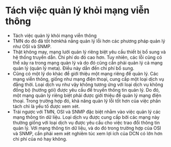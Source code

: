 # Tách việc quản lý khỏi mạng viễn thông
- Tách việc quản lý khỏi mạng viễn thông
- TMN do đó đã tốt hơnkhả năng quản lý lỗi hơn các phương pháp quản lý như OSI và SNMP.
- Thật không may, mạng lưới quản lý riêng biệt yêu cầu thiết bị bổ sung và hệ thống truyền dẫn. Chi phí do đó cao hơn. Tuy nhiên, các lỗi cũng có thể xảy ra trong mạng quản lý và do đó cũng cần phải quản lý cả mạng quản lý (quản lý meta). Điều này dẫn đến chi phí bổ sung.
- Cũng có một lý do khác để giới thiệu một mạng riêng để quản lý. Các mạng viễn thông, giống như mạng điện thoại, cung cấp một loại dịch vụ đẳng thời. Loại dịch vụ như vậy không tương ứng với loại dịch vụ không đồng bộ (hướng gói) được yêu cầu để truyền thông tin quản lý. Do đó, một mạng quản lý riêng biệt phải được giới thiệu để quản lý mạng điện thoại. Trong trường hợp đó, khả năng quản lý lỗi tốt hơn của việc phân tách chỉ là yếu tố được xem xét.
- Trái ngược với TMN, OSI và SNMP đặc biệt nhằm vào việc quản lý các mạng thông tin dữ liệu. Loại dịch vụ được cung cấp bởi các mạng này thường giống với loại dịch vụ được yêu cầu cho việc trao đổi thông tin quản lý. Với mạng thông tin dữ liệu, và do đó trong trường hợp của OSI và SNMP, cần phải xem xét nghiêm túc xem lợi ích của DCN có lớn hơn chi phí của nó hay không.
